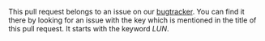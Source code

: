 This pull request belongs to an issue on our [bugtracker](https://issues.tuerantuer.org/secure/RapidBoard.jspa?rapidView=27&view=detail).
You can find it there by looking for an issue with the key which is mentioned in the title of this pull request.
It starts with the keyword *LUN*.